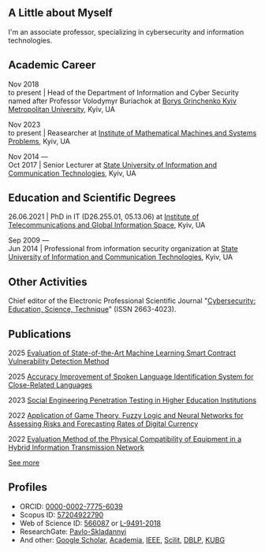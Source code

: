 ## A Little about Myself

I'm an associate professor, specializing in cybersecurity and information technologies.

## Academic Career

Nov&nbsp;2018<br />to&nbsp;present | Head of the Department of Information and Cyber Security named after Professor Volodymyr Buriachok at [Borys Grinchenko Kyiv Metropolitan University](https://partner.kubg.edu.ua/), Kyiv, UA

Nov&nbsp;2023<br />to&nbsp;present | Reasearcher at [Institute of Mathematical Machines and Systems Problems](http://www.immsp.kiev.ua/eng/index.html), Kyiv, UA

Nov&nbsp;2014&nbsp;—<br />Oct&nbsp;2017 | Senior Lecturer at [State University of Information and Communication Technologies](https://www.duikt.edu.ua/en/), Kyiv, UA

## Education and Scientific Degrees

26.06.2021 | PhD in IT (D26.255.01, 05.13.06) at [Institute of Telecommunications and Global Information Space](https://itgip.org/en/), Kyiv, UA

Sep&nbsp;2009&nbsp;—<br />Jun&nbsp;2014 | Professional from information security organization at [State University of Information and Communication Technologies](https://www.duikt.edu.ua/en/), Kyiv, UA

## Other Activities

Chief editor of the Electronic Professional Scientific Journal "[Cybersecurity: Education, Science, Technique](https://www.csecurity.kubg.edu.ua/index.php/journal/index)" (ISSN 2663-4023).

## Publications

2025 [Evaluation of State-of-the-Art Machine Learning Smart Contract Vulnerability Detection Method](pubs/Evaluation-of-State-of-the-Art-Machine-Learning-Smart-Contract-Vulnerability-Detection-Method.md)

2025 [Accuracy Improvement of Spoken Language Identification System for Close-Related Languages](pubs/Accuracy-Improvement-of-Spoken-Language-Identification-System-for-Close-Related-Languages.md)

2023 [Social Engineering Penetration Testing in Higher Education Institutions](pubs/Social-Engineering-Penetration-Testing-in-Higher-Education-Institutions.md)

2022 [Application of Game Theory, Fuzzy Logic and Neural Networks for Assessing Risks and Forecasting Rates of Digital Currency](pubs/Application-of-Game-Theory-Fuzzy-Logic-and-Neural-Networks-for-Assessing-Risks-and-Forecasting-Rates-of-Digital-Currency.md)

2022 [Evaluation Method of the Physical Compatibility of Equipment in a Hybrid Information Transmission Network](pubs/Evaluation-Method-of-the-Physical-Compatibility-of-Equipment-in-a-Hybrid-Information-Transmission-Network.md)

[See more](/pubs/list.md)

## Profiles

* ORCID: [0000-0002-7775-6039](https://orcid.org/0000-0002-7775-6039)
* Scopus ID: [57204922790](https://www.scopus.com/authid/detail.uri?authorId=57204922790)
* Web of Science ID: [566087](https://www.webofscience.com/wos/author/record/566087) or [L-9491-2018](https://www.webofscience.com/wos/author/record/L-9491-2018)
* ResearchGate: [Pavlo-Skladannyi](https://www.researchgate.net/profile/Pavlo-Skladannyi)
* And other: [Google Scholar](https://scholar.google.com/citations?user=u1Q82DsAAAAJ), [Academia](https://kubg.academia.edu/PavloSkladannyi), [IEEE](https://ieeexplore.ieee.org/author/37088905329), [Scilit](https://www.scilit.com/scholars/8448701), [DBLP](https://dblp.org/pid/243/5600.html), [KUBG](https://wiki.kubg.edu.ua/%D0%A1%D0%BA%D0%BB%D0%B0%D0%B4%D0%B0%D0%BD%D0%BD%D0%B8%D0%B9_%D0%9F%D0%B0%D0%B2%D0%BB%D0%BE_%D0%9C%D0%B8%D0%BA%D0%BE%D0%BB%D0%B0%D0%B9%D0%BE%D0%B2%D0%B8%D1%87)